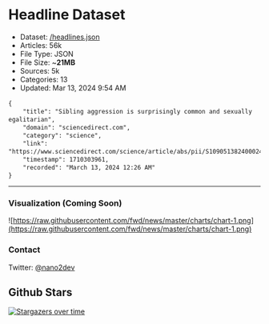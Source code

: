 # Headline Dataset

- Dataset: [/headlines.json](https://raw.githubusercontent.com/fwd/news/master/headlines.json) 
- Articles: 56k
- File Type: JSON
- File Size: ~**21MB**
- Sources: 5k
- Categories: 13
- Updated: Mar 13, 2024 9:54 AM

```
{
    "title": "Sibling aggression is surprisingly common and sexually egalitarian",
    "domain": "sciencedirect.com",
    "category": "science",
    "link": "https://www.sciencedirect.com/science/article/abs/pii/S1090513824000242",
    "timestamp": 1710303961,
    "recorded": "March 13, 2024 12:26 AM"
}
```

---

### Visualization (Coming Soon)

![https://raw.githubusercontent.com/fwd/news/master/charts/chart-1.png](https://raw.githubusercontent.com/fwd/news/master/charts/chart-1.png)

### Contact 

Twitter: [@nano2dev](https://twitter.com/nano2dev)

## Github Stars

[![Stargazers over time](https://starchart.cc/fwd/news.svg)](https://starchart.cc/fwd/news)
